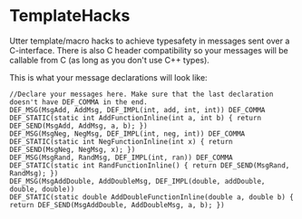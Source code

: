 # TemplateHacks

Utter template/macro hacks to achieve typesafety in messages sent over a C-interface. There is also C header compatibility so your messages will be callable from C (as long as you don't use C++ types).

This is what your message declarations will look like:

```
//Declare your messages here. Make sure that the last declaration doesn't have DEF_COMMA in the end.
DEF_MSG(MsgAdd, AddMsg, DEF_IMPL(int, add, int, int)) DEF_COMMA
DEF_STATIC(static int AddFunctionInline(int a, int b) { return DEF_SEND(MsgAdd, AddMsg, a, b); })
DEF_MSG(MsgNeg, NegMsg, DEF_IMPL(int, neg, int)) DEF_COMMA
DEF_STATIC(static int NegFunctionInline(int x) { return DEF_SEND(MsgNeg, NegMsg, x); })
DEF_MSG(MsgRand, RandMsg, DEF_IMPL(int, ran)) DEF_COMMA
DEF_STATIC(static int RandFunctionInline() { return DEF_SEND(MsgRand, RandMsg); })
DEF_MSG(MsgAddDouble, AddDoubleMsg, DEF_IMPL(double, addDouble, double, double))
DEF_STATIC(static double AddDoubleFunctionInline(double a, double b) { return DEF_SEND(MsgAddDouble, AddDoubleMsg, a, b); })
```